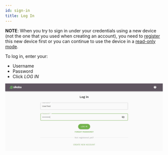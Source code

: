 ```yaml
---
id: sign-in
title: Log In
---
```


**NOTE**: When you try to sign in under your credentials using a new device (not the one that you used when creating an account), you need to [register](register-device.md) this new device first or you can continue to use the device in a [read-only mode](read-only.md).

To log in, enter your:
- Username
- Password
- Click *LOG IN*

<img src="../assets/web/log-in.JPG" alt="log in" />
